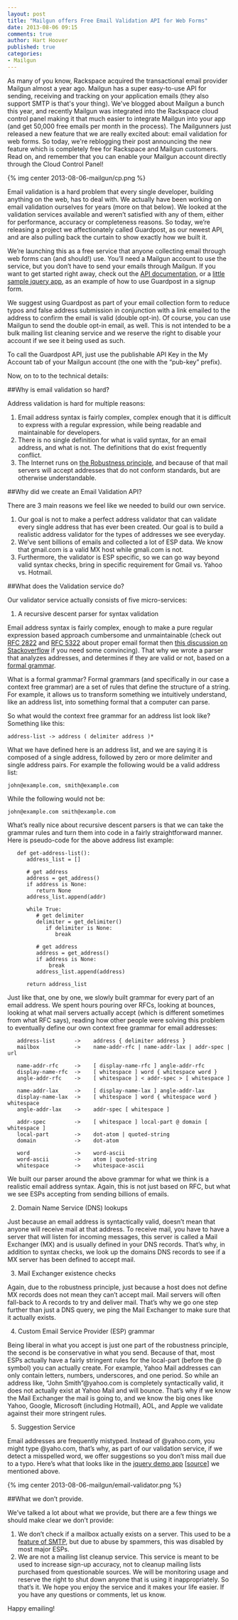 ```yaml
---
layout: post
title: "Mailgun offers Free Email Validation API for Web Forms"
date: 2013-08-06 09:15
comments: true
author: Hart Hoover
published: true
categories: 
- Mailgun
---
```

As many of you know, Rackspace acquired the transactional email provider Mailgun almost a year ago.  Mailgun has a super easy-to-use API for sending, receiving and tracking on your application emails (they also support SMTP is that's your thing).  We've blogged about Mailgun a bunch this year, and recently Mailgun was integrated into the Rackspace cloud control panel  making it that much easier to integrate Mailgun into your app (and get 50,000 free emails per month in the process).  The Mailgunners just released a new feature that we are really excited about: email validation for web forms. So today, we're reblogging their post announcing the new feature which is completely free for Rackspace and Mailgun customers.  Read on, and remember that you can enable your Mailgun account directly through the Cloud Control Panel!<!-- more -->

{% img center 2013-08-06-mailgun/cp.png %}

Email validation is a hard problem that every single developer, building anything on the web, has to deal with.  We actually have been working on email validation ourselves for years (more on that below). We looked at the validation services available and weren’t satisfied with any of them, either for performance, accuracy or completeness reasons.  So today, we’re releasing a project we affectionately called Guardpost, as our newest API, and are also pulling back the curtain to show exactly how we built it.

We’re launching this as a free service that anyone collecting email through web forms can (and should!) use.   You’ll need a Mailgun account to use the service, but you don’t have to send your emails through Mailgun. If you want to get started right away, check out the [API documentation][1], or a [little sample jquery app][2], as an example of how to use Guardpost in a signup form.

We suggest using Guardpost as part of your email collection form to reduce typos and false address submission in conjunction with a link emailed to the address to confirm the email is valid (double opt-in). Of course, you can use Mailgun to send the double opt-in email, as well. This is not intended to be a bulk mailing list cleaning service and we reserve the right to disable your account if we see it being used as such.

To call the Guardpost API, just use the publishable API Key in the My Account tab of your Mailgun account (the one with the “pub-key” prefix).

Now, on to to the technical details:

##Why is email validation so hard?

Address validation is hard for multiple reasons:

1. Email address syntax is fairly complex, complex enough that it is difficult to express with a regular expression, while being readable and maintainable for developers.
2. There is no single definition for what is valid syntax, for an email address, and what is not. The definitions that do exist frequently conflict.
3. The Internet runs on [the Robustness principle][3], and because of that mail servers will accept addresses that do not conform standards, but are otherwise understandable.

##Why did we create an Email Validation API?

There are 3 main reasons we feel like we needed to build our own service.

1. Our goal is not to make a perfect address validator that can validate every single address that has ever been created. Our goal is to build a realistic address validator for the types of addresses we see everyday.
2. We’ve sent billions of emails and collected a lot of ESP data. We know that gmail.com is a valid MX host while gmali.com is not.
3. Furthermore, the validator is ESP specific, so we can go way beyond valid syntax checks, bring in specific requirement for Gmail vs. Yahoo vs. Hotmail.

##What does the Validation service do?

Our validator service actually consists of five micro-services:

1. A recursive descent parser for syntax validation

Email address syntax is fairly complex, enough to make a pure regular expression based approach cumbersome and unmaintainable (check out [RFC 2822][4] and [RFC 5322][5] about proper email format then [this discussion on Stackoverflow][6] if you need some convincing). That why we wrote a parser that analyzes addresses, and determines if they are valid or not, based on a [formal grammar][7].

What is a formal grammar? Formal grammars (and specifically in our case a context free grammar) are a set of rules that define the structure of a string. For example, it allows us to transform something we intuitively understand, like an address list, into something formal that a computer can parse.

So what would the context free grammar for an address list look like? Something like this:

`address-list -> address ( delimiter address )*`

What we have defined here is an address list, and we are saying it is composed of a single address, followed by zero or more delimiter and single address pairs. For example the following would be a valid address list:

`john@example.com, smith@example.com`

While the following would not be:

`john@example.com smith@example.com`

What’s really nice about recursive descent parsers is that we can take the grammar rules and turn them into code in a fairly straightforward manner. Here is pseudo-code for the above address list example:

```
   def get-address-list():
      address_list = []
 
      # get address
      address = get_address()
      if address is None:
         return None
      address_list.append(addr)
 
      while True:
         # get delimiter
         delimiter = get_delimiter()
            if delimiter is None:
               break
 
         # get address
         address = get_address()
         if address is None:
             break
         address_list.append(address)
 
      return address_list
```

Just like that, one by one, we slowly built grammar for every part of an email address. We spent hours pouring over RFCs, looking at bounces, looking at what mail servers actually accept (which is different sometimes from what RFC says), reading how other people were solving this problem to eventually define our own context free grammar for email addresses:

```
   address-list      ->    address { delimiter address }
   mailbox           ->    name-addr-rfc | name-addr-lax | addr-spec | url
 
   name-addr-rfc     ->    [ display-name-rfc ] angle-addr-rfc
   display-name-rfc  ->    [ whitespace ] word { whitespace word }
   angle-addr-rfc    ->    [ whitespace ] < addr-spec > [ whitespace ]
 
   name-addr-lax     ->    [ display-name-lax ] angle-addr-lax
   display-name-lax  ->    [ whitespace ] word { whitespace word } whitespace
   angle-addr-lax    ->    addr-spec [ whitespace ]
 
   addr-spec         ->    [ whitespace ] local-part @ domain [ whitespace ]
   local-part        ->    dot-atom | quoted-string
   domain            ->    dot-atom
 
   word              ->    word-ascii
   word-ascii        ->    atom | quoted-string
   whitespace        ->    whitespace-ascii
```

We built our parser around the above grammar for what we think is a realistic email address syntax.  Again, this is not just based on RFC, but what we see ESPs accepting from sending billions of emails.

2. Domain Name Service (DNS) lookups

Just because an email address is syntactically valid, doesn’t mean that anyone will receive mail at that address. To receive mail, you have to have a server that will listen for incoming messages, this server is called a Mail Exchanger (MX) and is usually defined in your DNS records. That’s why, in addition to syntax checks, we look up the domains DNS records to see if a MX server has been defined to accept mail.

3. Mail Exchanger existence checks

Again, due to the robustness principle, just because a host does not define MX records does not mean they can’t accept mail. Mail servers will often fall-back to A records to try and deliver mail. That’s why we go one step further than just a DNS query, we ping the Mail Exchanger to make sure that it actually exists.

4. Custom Email Service Provider (ESP) grammar

Being liberal in what you accept is just one part of the robustness principle, the second is be conservative in what you send. Because of that, most ESPs actually have a fairly stringent rules for the local-part (before the @ symbol) you can actually create. For example, Yahoo Mail addresses can only contain letters, numbers, underscores, and one period. So while an address like, “John Smith”@yahoo.com is completely syntactically valid, it does not actually exist at Yahoo Mail and will bounce. That’s why if we know the Mail Exchanger the mail is going to, and we know the big ones like Yahoo, Google, Microsoft (including Hotmail), AOL, and Apple we validate against their more stringent rules.

5. Suggestion Service

Email addresses are frequently mistyped. Instead of @yahoo.com, you might type @yaho.com, that’s why, as part of our validation service, if we detect a misspelled word, we offer suggestions so you don’t miss mail due to a typo.  Here’s what that looks like in the [jquery demo app][2] [[source][8]] we mentioned above.

{% img center 2013-08-06-mailgun/email-validator.png %}

##What we don’t provide.

We’ve talked a lot about what we provide, but there are a few things we should make clear we don’t provide:

1. We don’t check if a mailbox actually exists on a server. This used to be a [feature of SMTP][9], but due to abuse by spammers, this was disabled by most major ESPs.
2. We are not a mailing list cleanup service. This service is meant to be used to increase sign-up accuracy, not to cleanup mailing lists purchased from questionable sources. We will be monitoring usage and reserve the right to shut down anyone that is using it inappropriately.
So that’s it.  We hope you enjoy the service and it makes your life easier.  If you have any questions or comments, let us know.

Happy emailing!

[1]: https://api.mailgun.net/v2/address
[2]: http://mailgun.github.io/validator-demo/
[3]: http://en.wikipedia.org/wiki/Robustness_principle
[4]: http://tools.ietf.org/html/rfc2822
[5]: http://tools.ietf.org/html/rfc5322
[6]: http://stackoverflow.com/a/719543
[7]: https://en.wikipedia.org/wiki/Parsing
[8]: https://github.com/mailgun/validator-demo/tree/gh-pages
[9]: http://cr.yp.to/smtp/vrfy.html